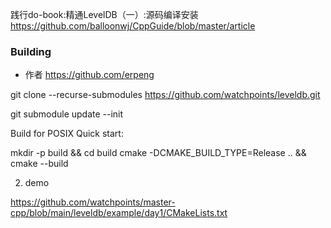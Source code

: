 践行do-book:精通LevelDB（一）:源码编译安装
https://github.com/balloonwj/CppGuide/blob/master/article
### Building
- 作者 https://github.com/erpeng

git clone --recurse-submodules https://github.com/watchpoints/leveldb.git

git submodule update --init

Build for POSIX
Quick start:

mkdir -p build && cd build
cmake -DCMAKE_BUILD_TYPE=Release .. && cmake --build 


2. demo


https://github.com/watchpoints/master-cpp/blob/main/leveldb/example/day1/CMakeLists.txt
